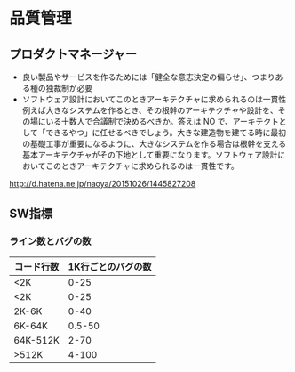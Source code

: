 # 品質管理

## プロダクトマネージャー

* 良い製品やサービスを作るためには「健全な意志決定の偏らせ」、つまりある種の独裁制が必要
* ソフトウェア設計においてこのときアーキテクチャに求められるのは一貫性
例えば大きなシステムを作るとき、その根幹のアーキテクチャや設計を、その場にいる十数人で合議制で決めるべきか。答えは NO で、アーキテクトとして「できるやつ」に任せるべきでしょう。大きな建造物を建てる時に最初の基礎工事が重要になるように、大きなシステムを作る場合は根幹を支える基本アーキテクチャがその下地として重要になります。ソフトウェア設計においてこのときアーキテクチャに求められるのは一貫性です。



http://d.hatena.ne.jp/naoya/20151026/1445827208



## SW指標

### ライン数とバグの数


|  コード行数|  1K行ごとのバグの数|
|---|---|
|<2K|0-25|
|<2K|0-25|
|2K-6K|0-40|
|6K-64K|0.5-50|
|64K-512K|2-70|
|>512K|4-100|





